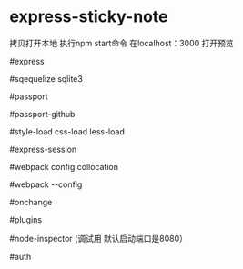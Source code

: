 # express-sticky-note
拷贝打开本地 执行npm start命令  在localhost：3000 打开预览

#express

#sqequelize    sqlite3

#passport

#passport-github

#style-load css-load less-load

#express-session

#webpack  config collocation

#webpack --config

#onchange

#plugins

#node-inspector (调试用 默认启动端口是8080）

#auth

